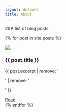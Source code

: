 ```yaml
---
layout: default
title: About
---
```

##A list of blog posts

{% for post in site.posts %}
<div class="row">
  <div class="col-sm-6 col-md-4">
    <div class="thumbnail">
      <img data-src="holder.js/300x300" alt="...">
      <div class="caption">
        <h3>{{ post.title }}</h3>
        <p> {{ post.excerpt | remove: '<p>' | remove: '</p>' }} </p>
        <a href="{{ post.url }}" class="btn btn-primary" role="button">Read</a> 
      </div>
    </div>
  </div>
</div>
{% endfor %}